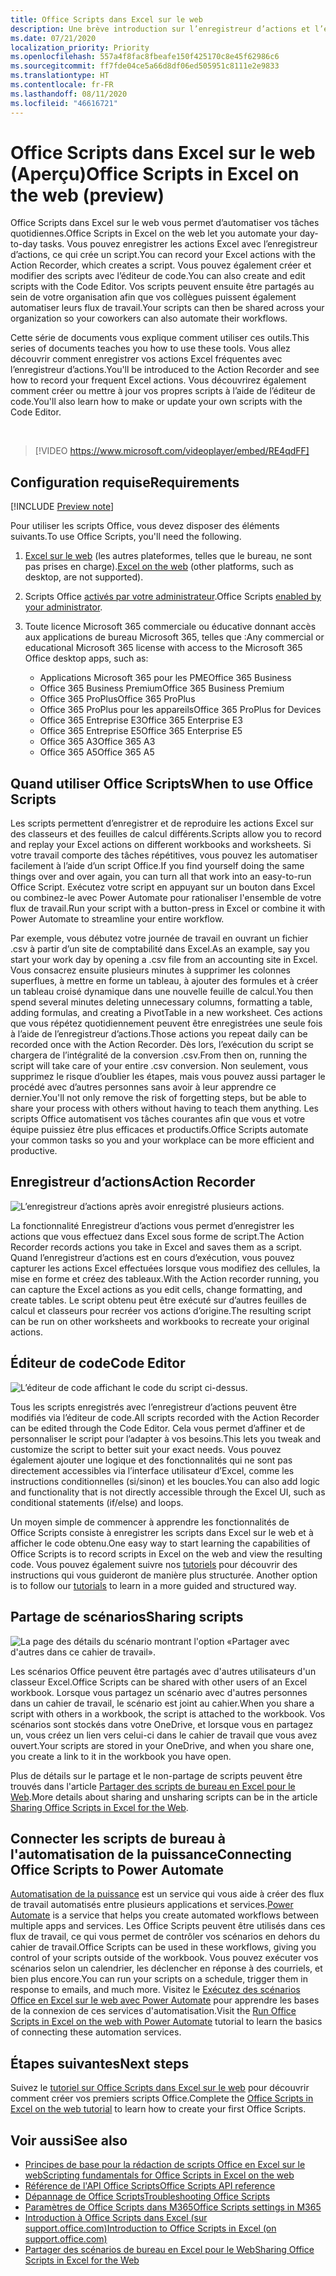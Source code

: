 ```yaml
---
title: Office Scripts dans Excel sur le web
description: Une brève introduction sur l’enregistreur d’actions et l’éditeur de code pour Office Scripts.
ms.date: 07/21/2020
localization_priority: Priority
ms.openlocfilehash: 557a4f8fac8fbeafe150f425170c8e45f62986c6
ms.sourcegitcommit: ff7fde04ce5a66d8df06ed505951c8111e2e9833
ms.translationtype: HT
ms.contentlocale: fr-FR
ms.lasthandoff: 08/11/2020
ms.locfileid: "46616721"
---
```

# <a name="office-scripts-in-excel-on-the-web-preview"></a><span data-ttu-id="f6563-103">Office Scripts dans Excel sur le web (Aperçu)</span><span class="sxs-lookup"><span data-stu-id="f6563-103">Office Scripts in Excel on the web (preview)</span></span>

<span data-ttu-id="f6563-104">Office Scripts dans Excel sur le web vous permet d’automatiser vos tâches quotidiennes.</span><span class="sxs-lookup"><span data-stu-id="f6563-104">Office Scripts in Excel on the web let you automate your day-to-day tasks.</span></span> <span data-ttu-id="f6563-105">Vous pouvez enregistrer les actions Excel avec l’enregistreur d’actions, ce qui crée un script.</span><span class="sxs-lookup"><span data-stu-id="f6563-105">You can record your Excel actions with the Action Recorder, which creates a script.</span></span> <span data-ttu-id="f6563-106">Vous pouvez également créer et modifier des scripts avec l’éditeur de code.</span><span class="sxs-lookup"><span data-stu-id="f6563-106">You can also create and edit scripts with the Code Editor.</span></span> <span data-ttu-id="f6563-107">Vos scripts peuvent ensuite être partagés au sein de votre organisation afin que vos collègues puissent également automatiser leurs flux de travail.</span><span class="sxs-lookup"><span data-stu-id="f6563-107">Your scripts can then be shared across your organization so your coworkers can also automate their workflows.</span></span>

<span data-ttu-id="f6563-108">Cette série de documents vous explique comment utiliser ces outils.</span><span class="sxs-lookup"><span data-stu-id="f6563-108">This series of documents teaches you how to use these tools.</span></span> <span data-ttu-id="f6563-109">Vous allez découvrir comment enregistrer vos actions Excel fréquentes avec l’enregistreur d’actions.</span><span class="sxs-lookup"><span data-stu-id="f6563-109">You'll be introduced to the Action Recorder and see how to record your frequent Excel actions.</span></span> <span data-ttu-id="f6563-110">Vous découvrirez également comment créer ou mettre à jour vos propres scripts à l’aide de l’éditeur de code.</span><span class="sxs-lookup"><span data-stu-id="f6563-110">You'll also learn how to make or update your own scripts with the Code Editor.</span></span>

<br>

> [!VIDEO https://www.microsoft.com/videoplayer/embed/RE4qdFF]

## <a name="requirements"></a><span data-ttu-id="f6563-111">Configuration requise</span><span class="sxs-lookup"><span data-stu-id="f6563-111">Requirements</span></span>

[!INCLUDE [Preview note](../includes/preview-note.md)]

<span data-ttu-id="f6563-112">Pour utiliser les scripts Office, vous devez disposer des éléments suivants.</span><span class="sxs-lookup"><span data-stu-id="f6563-112">To use Office Scripts, you'll need the following.</span></span>

1. <span data-ttu-id="f6563-113">[Excel sur le web](https://www.office.com/launch/excel) (les autres plateformes, telles que le bureau, ne sont pas prises en charge).</span><span class="sxs-lookup"><span data-stu-id="f6563-113">[Excel on the web](https://www.office.com/launch/excel) (other platforms, such as desktop, are not supported).</span></span>
1. <span data-ttu-id="f6563-114">Scripts Office [activés par votre administrateur](https://support.office.com/article/office-scripts-settings-in-m365-19d3c51a-6ca2-40ab-978d-60fa49554dcf).</span><span class="sxs-lookup"><span data-stu-id="f6563-114">Office Scripts [enabled by your administrator](https://support.office.com/article/office-scripts-settings-in-m365-19d3c51a-6ca2-40ab-978d-60fa49554dcf).</span></span>
1. <span data-ttu-id="f6563-115">Toute licence Microsoft 365 commerciale ou éducative donnant accès aux applications de bureau Microsoft 365, telles que :</span><span class="sxs-lookup"><span data-stu-id="f6563-115">Any commercial or educational Microsoft 365 license with access to the Microsoft 365 Office desktop apps, such as:</span></span>

    - <span data-ttu-id="f6563-116">Applications Microsoft 365 pour les PME</span><span class="sxs-lookup"><span data-stu-id="f6563-116">Office 365 Business</span></span>
    - <span data-ttu-id="f6563-117">Office 365 Business Premium</span><span class="sxs-lookup"><span data-stu-id="f6563-117">Office 365 Business Premium</span></span>
    - <span data-ttu-id="f6563-118">Office 365 ProPlus</span><span class="sxs-lookup"><span data-stu-id="f6563-118">Office 365 ProPlus</span></span>
    - <span data-ttu-id="f6563-119">Office 365 ProPlus pour les appareils</span><span class="sxs-lookup"><span data-stu-id="f6563-119">Office 365 ProPlus for Devices</span></span>
    - <span data-ttu-id="f6563-120">Office 365 Entreprise E3</span><span class="sxs-lookup"><span data-stu-id="f6563-120">Office 365 Enterprise E3</span></span>
    - <span data-ttu-id="f6563-121">Office 365 Entreprise E5</span><span class="sxs-lookup"><span data-stu-id="f6563-121">Office 365 Enterprise E5</span></span>
    - <span data-ttu-id="f6563-122">Office 365 A3</span><span class="sxs-lookup"><span data-stu-id="f6563-122">Office 365 A3</span></span>
    - <span data-ttu-id="f6563-123">Office 365 A5</span><span class="sxs-lookup"><span data-stu-id="f6563-123">Office 365 A5</span></span>

## <a name="when-to-use-office-scripts"></a><span data-ttu-id="f6563-124">Quand utiliser Office Scripts</span><span class="sxs-lookup"><span data-stu-id="f6563-124">When to use Office Scripts</span></span>

<span data-ttu-id="f6563-125">Les scripts permettent d’enregistrer et de reproduire les actions Excel sur des classeurs et des feuilles de calcul différents.</span><span class="sxs-lookup"><span data-stu-id="f6563-125">Scripts allow you to record and replay your Excel actions on different workbooks and worksheets.</span></span> <span data-ttu-id="f6563-126">Si votre travail comporte des tâches répétitives, vous pouvez les automatiser facilement à l’aide d’un script Office.</span><span class="sxs-lookup"><span data-stu-id="f6563-126">If you find yourself doing the same things over and over again, you can turn all that work into an easy-to-run Office Script.</span></span> <span data-ttu-id="f6563-127">Exécutez votre script en appuyant sur un bouton dans Excel ou combinez-le avec Power Automate pour rationaliser l'ensemble de votre flux de travail.</span><span class="sxs-lookup"><span data-stu-id="f6563-127">Run your script with a button-press in Excel or combine it with Power Automate to streamline your entire workflow.</span></span>

<span data-ttu-id="f6563-128">Par exemple, vous débutez votre journée de travail en ouvrant un fichier .csv à partir d’un site de comptabilité dans Excel.</span><span class="sxs-lookup"><span data-stu-id="f6563-128">As an example, say you start your work day by opening a .csv file from an accounting site in Excel.</span></span> <span data-ttu-id="f6563-129">Vous consacrez ensuite plusieurs minutes à supprimer les colonnes superflues, à mettre en forme un tableau, à ajouter des formules et à créer un tableau croisé dynamique dans une nouvelle feuille de calcul.</span><span class="sxs-lookup"><span data-stu-id="f6563-129">You then spend several minutes deleting unnecessary columns, formatting a table, adding formulas, and creating a PivotTable in a new worksheet.</span></span> <span data-ttu-id="f6563-130">Ces actions que vous répétez quotidiennement peuvent être enregistrées une seule fois à l’aide de l’enregistreur d’actions.</span><span class="sxs-lookup"><span data-stu-id="f6563-130">Those actions you repeat daily can be recorded once with the Action Recorder.</span></span> <span data-ttu-id="f6563-131">Dès lors, l’exécution du script se chargera de l’intégralité de la conversion .csv.</span><span class="sxs-lookup"><span data-stu-id="f6563-131">From then on, running the script will take care of your entire .csv conversion.</span></span> <span data-ttu-id="f6563-132">Non seulement, vous supprimez le risque d’oublier les étapes, mais vous pouvez aussi partager le procédé avec d’autres personnes sans avoir à leur apprendre ce dernier.</span><span class="sxs-lookup"><span data-stu-id="f6563-132">You'll not only remove the risk of forgetting steps, but be able to share your process with others without having to teach them anything.</span></span> <span data-ttu-id="f6563-133">Les scripts Office automatisent vos tâches courantes afin que vous et votre équipe puissiez être plus efficaces et productifs.</span><span class="sxs-lookup"><span data-stu-id="f6563-133">Office Scripts automate your common tasks so you and your workplace can be more efficient and productive.</span></span>

## <a name="action-recorder"></a><span data-ttu-id="f6563-134">Enregistreur d’actions</span><span class="sxs-lookup"><span data-stu-id="f6563-134">Action Recorder</span></span>

![L’enregistreur d’actions après avoir enregistré plusieurs actions.](../images/action-recorder-intro.png)

<span data-ttu-id="f6563-136">La fonctionnalité Enregistreur d’actions vous permet d’enregistrer les actions que vous effectuez dans Excel sous forme de script.</span><span class="sxs-lookup"><span data-stu-id="f6563-136">The Action Recorder records actions you take in Excel and saves them as a script.</span></span> <span data-ttu-id="f6563-137">Quand l’enregistreur d’actions est en cours d’exécution, vous pouvez capturer les actions Excel effectuées lorsque vous modifiez des cellules, la mise en forme et créez des tableaux.</span><span class="sxs-lookup"><span data-stu-id="f6563-137">With the Action recorder running, you can capture the Excel actions as you edit cells, change formatting, and create tables.</span></span> <span data-ttu-id="f6563-138">Le script obtenu peut être exécuté sur d’autres feuilles de calcul et classeurs pour recréer vos actions d’origine.</span><span class="sxs-lookup"><span data-stu-id="f6563-138">The resulting script can be run on other worksheets and workbooks to recreate your original actions.</span></span>

## <a name="code-editor"></a><span data-ttu-id="f6563-139">Éditeur de code</span><span class="sxs-lookup"><span data-stu-id="f6563-139">Code Editor</span></span>

![L’éditeur de code affichant le code du script ci-dessus.](../images/code-editor-intro.png)

<span data-ttu-id="f6563-141">Tous les scripts enregistrés avec l’enregistreur d’actions peuvent être modifiés via l’éditeur de code.</span><span class="sxs-lookup"><span data-stu-id="f6563-141">All scripts recorded with the Action Recorder can be edited through the Code Editor.</span></span> <span data-ttu-id="f6563-142">Cela vous permet d’affiner et de personnaliser le script pour l’adapter à vos besoins.</span><span class="sxs-lookup"><span data-stu-id="f6563-142">This lets you tweak and customize the script to better suit your exact needs.</span></span> <span data-ttu-id="f6563-143">Vous pouvez également ajouter une logique et des fonctionnalités qui ne sont pas directement accessibles via l’interface utilisateur d’Excel, comme les instructions conditionnelles (si/sinon) et les boucles.</span><span class="sxs-lookup"><span data-stu-id="f6563-143">You can also add logic and functionality that is not directly accessible through the Excel UI, such as conditional statements (if/else) and loops.</span></span>

<span data-ttu-id="f6563-144">Un moyen simple de commencer à apprendre les fonctionnalités de Office Scripts consiste à enregistrer les scripts dans Excel sur le web et à afficher le code obtenu.</span><span class="sxs-lookup"><span data-stu-id="f6563-144">One easy way to start learning the capabilities of Office Scripts is to record scripts in Excel on the web and view the resulting code.</span></span> <span data-ttu-id="f6563-145">Vous pouvez également suivre nos [tutoriels](../tutorials/excel-tutorial.md) pour découvrir des instructions qui vous guideront de manière plus structurée. </span><span class="sxs-lookup"><span data-stu-id="f6563-145">Another option is to follow our [tutorials](../tutorials/excel-tutorial.md) to learn in a more guided and structured way.</span></span>

## <a name="sharing-scripts"></a><span data-ttu-id="f6563-146">Partage de scénarios</span><span class="sxs-lookup"><span data-stu-id="f6563-146">Sharing scripts</span></span>

![La page des détails du scénario montrant l'option «Partager avec d'autres dans ce cahier de travail».](../images/script-sharing.png)

<span data-ttu-id="f6563-148">Les scénarios Office peuvent être partagés avec d'autres utilisateurs d'un classeur Excel.</span><span class="sxs-lookup"><span data-stu-id="f6563-148">Office Scripts can be shared with other users of an Excel workbook.</span></span> <span data-ttu-id="f6563-149">Lorsque vous partagez un scénario avec d'autres personnes dans un cahier de travail, le scénario est joint au cahier.</span><span class="sxs-lookup"><span data-stu-id="f6563-149">When you share a script with others in a workbook, the script is attached to the workbook.</span></span> <span data-ttu-id="f6563-150">Vos scénarios sont stockés dans votre OneDrive, et lorsque vous en partagez un, vous créez un lien vers celui-ci dans le cahier de travail que vous avez ouvert.</span><span class="sxs-lookup"><span data-stu-id="f6563-150">Your scripts are stored in your OneDrive, and when you share one, you create a link to it in the workbook you have open.</span></span>

<span data-ttu-id="f6563-151">Plus de détails sur le partage et le non-partage de scripts peuvent être trouvés dans l'article [Partager des scripts de bureau en Excel pour le Web](https://support.microsoft.com/office/sharing-office-scripts-in-excel-for-the-web-226eddbc-3a44-4540-acfe-fccda3d1122b?storagetype=live&ui=en-US&rs=en-US&ad=US).</span><span class="sxs-lookup"><span data-stu-id="f6563-151">More details about sharing and unsharing scripts can be in the article [Sharing Office Scripts in Excel for the Web](https://support.microsoft.com/office/sharing-office-scripts-in-excel-for-the-web-226eddbc-3a44-4540-acfe-fccda3d1122b?storagetype=live&ui=en-US&rs=en-US&ad=US).</span></span>

## <a name="connecting-office-scripts-to-power-automate"></a><span data-ttu-id="f6563-152">Connecter les scripts de bureau à l'automatisation de la puissance</span><span class="sxs-lookup"><span data-stu-id="f6563-152">Connecting Office Scripts to Power Automate</span></span>

<span data-ttu-id="f6563-153">[Automatisation de la puissance](https://flow.microsoft.com/) est un service qui vous aide à créer des flux de travail automatisés entre plusieurs applications et services.</span><span class="sxs-lookup"><span data-stu-id="f6563-153">[Power Automate](https://flow.microsoft.com/) is a service that helps you create automated workflows between multiple apps and services.</span></span> <span data-ttu-id="f6563-154">Les Office Scripts peuvent être utilisés dans ces flux de travail, ce qui vous permet de contrôler vos scénarios en dehors du cahier de travail.</span><span class="sxs-lookup"><span data-stu-id="f6563-154">Office Scripts can be used in these workflows, giving you control of your scripts outside of the workbook.</span></span> <span data-ttu-id="f6563-155">Vous pouvez exécuter vos scénarios selon un calendrier, les déclencher en réponse à des courriels, et bien plus encore.</span><span class="sxs-lookup"><span data-stu-id="f6563-155">You can run your scripts on a schedule, trigger them in response to emails, and much more.</span></span> <span data-ttu-id="f6563-156">Visitez le [Exécutez des scénarios Office en Excel sur le web avec Power Automate](../tutorials/excel-power-automate-manual.md) pour apprendre les bases de la connexion de ces services d'automatisation.</span><span class="sxs-lookup"><span data-stu-id="f6563-156">Visit the [Run Office Scripts in Excel on the web with Power Automate](../tutorials/excel-power-automate-manual.md) tutorial to learn the basics of connecting these automation services.</span></span>

## <a name="next-steps"></a><span data-ttu-id="f6563-157">Étapes suivantes</span><span class="sxs-lookup"><span data-stu-id="f6563-157">Next steps</span></span>

<span data-ttu-id="f6563-158">Suivez le [tutoriel sur Office Scripts dans Excel sur le web](../tutorials/excel-tutorial.md) pour découvrir comment créer vos premiers scripts Office.</span><span class="sxs-lookup"><span data-stu-id="f6563-158">Complete the [Office Scripts in Excel on the web tutorial](../tutorials/excel-tutorial.md) to learn how to create your first Office Scripts.</span></span>

## <a name="see-also"></a><span data-ttu-id="f6563-159">Voir aussi</span><span class="sxs-lookup"><span data-stu-id="f6563-159">See also</span></span>

- [<span data-ttu-id="f6563-160">Principes de base pour la rédaction de scripts Office en Excel sur le web</span><span class="sxs-lookup"><span data-stu-id="f6563-160">Scripting fundamentals for Office Scripts in Excel on the web</span></span>](../develop/scripting-fundamentals.md)
- [<span data-ttu-id="f6563-161">Référence de l'API Office Scripts</span><span class="sxs-lookup"><span data-stu-id="f6563-161">Office Scripts API reference</span></span>](/javascript/api/office-scripts/overview)
- [<span data-ttu-id="f6563-162">Dépannage de Office Scripts</span><span class="sxs-lookup"><span data-stu-id="f6563-162">Troubleshooting Office Scripts</span></span>](../testing/troubleshooting.md)
- [<span data-ttu-id="f6563-163">Paramètres de Office Scripts dans M365</span><span class="sxs-lookup"><span data-stu-id="f6563-163">Office Scripts settings in M365</span></span>](https://support.office.com/article/office-scripts-settings-in-m365-19d3c51a-6ca2-40ab-978d-60fa49554dcf)
- [<span data-ttu-id="f6563-164">Introduction à Office Scripts dans Excel (sur support.office.com)</span><span class="sxs-lookup"><span data-stu-id="f6563-164">Introduction to Office Scripts in Excel (on support.office.com)</span></span>](https://support.office.com/article/introduction-to-office-scripts-in-excel-9fbe283d-adb8-4f13-a75b-a81c6baf163a)
- [<span data-ttu-id="f6563-165">Partager des scénarios de bureau en Excel pour le Web</span><span class="sxs-lookup"><span data-stu-id="f6563-165">Sharing Office Scripts in Excel for the Web</span></span>](https://support.microsoft.com/office/sharing-office-scripts-in-excel-for-the-web-226eddbc-3a44-4540-acfe-fccda3d1122b?storagetype=live&ui=en-US&rs=en-US&ad=US)
